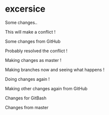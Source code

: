 # excersice

Some changes..


This will make a conflict !


Some changes from GitHub

Probably resolved the conflict !


Making changes as master !

Making branches now and seeing what happens !


Doing changes again !

Making other changes again from GitHub

Changes for GitBash

Changes from master 




